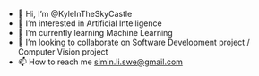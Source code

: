 - 👋 Hi, I’m @KyleInTheSkyCastle
- 👀 I’m interested in Artificial Intelligence
- 🌱 I’m currently learning Machine Learning
- 💞️ I’m looking to collaborate on Software Development project / Computer Vision project
- 📫 How to reach me simin.li.swe@gmail.com

<!---
KyleInTheSkyCastle/KyleInTheSkyCastle is a ✨ special ✨ repository because its `README.md` (this file) appears on your GitHub profile.
You can click the Preview link to take a look at your changes.
--->
